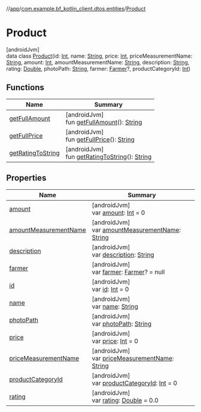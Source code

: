 //[app](../../../index.md)/[com.example.bf_kotlin_client.dtos.entities](../index.md)/[Product](index.md)

# Product

[androidJvm]\
data class [Product](index.md)(id: [Int](https://kotlinlang.org/api/latest/jvm/stdlib/kotlin/-int/index.html), name: [String](https://kotlinlang.org/api/latest/jvm/stdlib/kotlin/-string/index.html), price: [Int](https://kotlinlang.org/api/latest/jvm/stdlib/kotlin/-int/index.html), priceMeasurementName: [String](https://kotlinlang.org/api/latest/jvm/stdlib/kotlin/-string/index.html), amount: [Int](https://kotlinlang.org/api/latest/jvm/stdlib/kotlin/-int/index.html), amountMeasurementName: [String](https://kotlinlang.org/api/latest/jvm/stdlib/kotlin/-string/index.html), description: [String](https://kotlinlang.org/api/latest/jvm/stdlib/kotlin/-string/index.html), rating: [Double](https://kotlinlang.org/api/latest/jvm/stdlib/kotlin/-double/index.html), photoPath: [String](https://kotlinlang.org/api/latest/jvm/stdlib/kotlin/-string/index.html), farmer: [Farmer](../-farmer/index.md)?, productCategoryId: [Int](https://kotlinlang.org/api/latest/jvm/stdlib/kotlin/-int/index.html))

## Functions

| Name | Summary |
|---|---|
| [getFullAmount](get-full-amount.md) | [androidJvm]<br>fun [getFullAmount](get-full-amount.md)(): [String](https://kotlinlang.org/api/latest/jvm/stdlib/kotlin/-string/index.html) |
| [getFullPrice](get-full-price.md) | [androidJvm]<br>fun [getFullPrice](get-full-price.md)(): [String](https://kotlinlang.org/api/latest/jvm/stdlib/kotlin/-string/index.html) |
| [getRatingToString](get-rating-to-string.md) | [androidJvm]<br>fun [getRatingToString](get-rating-to-string.md)(): [String](https://kotlinlang.org/api/latest/jvm/stdlib/kotlin/-string/index.html) |

## Properties

| Name | Summary |
|---|---|
| [amount](amount.md) | [androidJvm]<br>var [amount](amount.md): [Int](https://kotlinlang.org/api/latest/jvm/stdlib/kotlin/-int/index.html) = 0 |
| [amountMeasurementName](amount-measurement-name.md) | [androidJvm]<br>var [amountMeasurementName](amount-measurement-name.md): [String](https://kotlinlang.org/api/latest/jvm/stdlib/kotlin/-string/index.html) |
| [description](description.md) | [androidJvm]<br>var [description](description.md): [String](https://kotlinlang.org/api/latest/jvm/stdlib/kotlin/-string/index.html) |
| [farmer](farmer.md) | [androidJvm]<br>var [farmer](farmer.md): [Farmer](../-farmer/index.md)? = null |
| [id](id.md) | [androidJvm]<br>var [id](id.md): [Int](https://kotlinlang.org/api/latest/jvm/stdlib/kotlin/-int/index.html) = 0 |
| [name](name.md) | [androidJvm]<br>var [name](name.md): [String](https://kotlinlang.org/api/latest/jvm/stdlib/kotlin/-string/index.html) |
| [photoPath](photo-path.md) | [androidJvm]<br>var [photoPath](photo-path.md): [String](https://kotlinlang.org/api/latest/jvm/stdlib/kotlin/-string/index.html) |
| [price](price.md) | [androidJvm]<br>var [price](price.md): [Int](https://kotlinlang.org/api/latest/jvm/stdlib/kotlin/-int/index.html) = 0 |
| [priceMeasurementName](price-measurement-name.md) | [androidJvm]<br>var [priceMeasurementName](price-measurement-name.md): [String](https://kotlinlang.org/api/latest/jvm/stdlib/kotlin/-string/index.html) |
| [productCategoryId](product-category-id.md) | [androidJvm]<br>var [productCategoryId](product-category-id.md): [Int](https://kotlinlang.org/api/latest/jvm/stdlib/kotlin/-int/index.html) = 0 |
| [rating](rating.md) | [androidJvm]<br>var [rating](rating.md): [Double](https://kotlinlang.org/api/latest/jvm/stdlib/kotlin/-double/index.html) = 0.0 |
